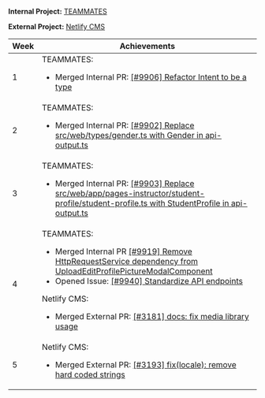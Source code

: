 **Internal Project:** [TEAMMATES](https://github.com/TEAMMATES/teammates)

**External Project:** [Netlify CMS](https://github.com/netlify/netlify-cms)

Week | Achievements
---- | ------------
1 | TEAMMATES: <ul><li>Merged Internal PR: [[#9906] Refactor Intent to be a type](https://github.com/TEAMMATES/teammates/pull/9908) </li></ul>
2 | TEAMMATES: <ul><li>Merged Internal PR: [[#9902] Replace src/web/types/gender.ts with Gender in api-output.ts](https://github.com/TEAMMATES/teammates/pull/9909)</li></ul>
3 | TEAMMATES: <ul><li>Merged Internal PR: [[#9903] Replace src/web/app/pages-instructor/student-profile/student-profile.ts with StudentProfile in api-output.ts](https://github.com/TEAMMATES/teammates/pull/9928)</li></ul>
4 | TEAMMATES: <ul><li>Merged Internal PR [[#9919] Remove HttpRequestService dependency from UploadEditProfilePictureModalComponent](https://github.com/TEAMMATES/teammates/pull/9937)</li><li>Opened Issue: [[#9940] Standardize API endpoints](https://github.com/TEAMMATES/teammates/issues/9940)</li></ul> Netlify CMS: <ul><li>Merged External PR: [[#3181] docs: fix media library usage](https://github.com/netlify/netlify-cms/pull/3181)</li></ul>
5 | Netlify CMS: <ul><li>Merged External PR: [[#3193] fix(locale): remove hard coded strings](https://github.com/netlify/netlify-cms/pull/3193)</li></ul>
